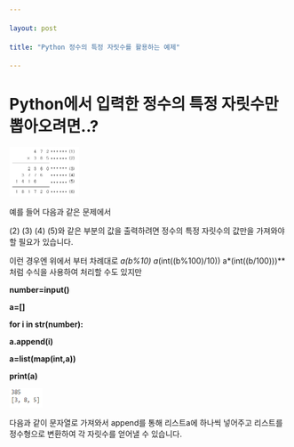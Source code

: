 ```yaml
---

layout: post

title: "Python 정수의 특정 자릿수를 활용하는 예제"

---
```


# Python에서 입력한 정수의 특정 자릿수만 뽑아오려면..?


<img src="/assets/images/5.PNG" width="25%" height="25%" title="제목" alt="아무거나"/>


예를 들어 다음과 같은 문제에서 


(2) (3) (4) (5)와 같은 부분의 값을 출력하려면 정수의 특정 자릿수의 값만을 가져와야할 필요가 있습니다.


이런 경우엔 위에서 부터 차례대로 **a*(b%10) a*(int((b%100)/10)) a*(int((b/100)))** 처럼 수식을 사용하여 처리할 수도 있지만


**number=input()**

**a=[]**


**for i in str(number):**

**a.append(i)**
    

**a=list(map(int,a))**

**print(a)**



<img src="/assets/images/6.PNG" width="12%" height="12%" title="제목" alt="아무거나"/>


다음과 같이 문자열로 가져와서 append를 통해 리스트a에 하나씩 넣어주고 리스트를 정수형으로 변환하여 각 자릿수를 얻어낼 수 있습니다.
